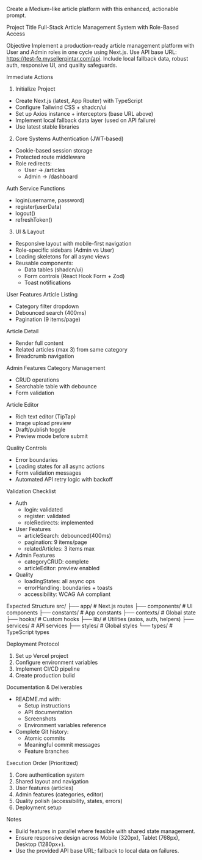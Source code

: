 Create a Medium-like article platform with this enhanced, actionable prompt.

Project Title
Full-Stack Article Management System with Role-Based Access

Objective
Implement a production-ready article management platform with User and Admin roles in one cycle using Next.js. Use API base URL: https://test-fe.mysellerpintar.com/api. Include local fallback data, robust auth, responsive UI, and quality safeguards.

Immediate Actions
1) Initialize Project
- Create Next.js (latest, App Router) with TypeScript
- Configure Tailwind CSS + shadcn/ui
- Set up Axios instance + interceptors (base URL above)
- Implement local fallback data layer (used on API failure)
- Use latest stable libraries

2) Core Systems
Authentication (JWT-based)
- Cookie-based session storage
- Protected route middleware
- Role redirects:
  - User → /articles
  - Admin → /dashboard

Auth Service Functions
- login(username, password)
- register(userData)
- logout()
- refreshToken()

3) UI & Layout
- Responsive layout with mobile-first navigation
- Role-specific sidebars (Admin vs User)
- Loading skeletons for all async views
- Reusable components:
  - Data tables (shadcn/ui)
  - Form controls (React Hook Form + Zod)
  - Toast notifications

User Features
Article Listing
- Category filter dropdown
- Debounced search (400ms)
- Pagination (9 items/page)

Article Detail
- Render full content
- Related articles (max 3) from same category
- Breadcrumb navigation

Admin Features
Category Management
- CRUD operations
- Searchable table with debounce
- Form validation

Article Editor
- Rich text editor (TipTap)
- Image upload preview
- Draft/publish toggle
- Preview mode before submit

Quality Controls
- Error boundaries
- Loading states for all async actions
- Form validation messages
- Automated API retry logic with backoff

Validation Checklist
- Auth
  - login: validated
  - register: validated
  - roleRedirects: implemented
- User Features
  - articleSearch: debounced(400ms)
  - pagination: 9 items/page
  - relatedArticles: 3 items max
- Admin Features
  - categoryCRUD: complete
  - articleEditor: preview enabled
- Quality
  - loadingStates: all async ops
  - errorHandling: boundaries + toasts
  - accessibility: WCAG AA compliant

Expected Structure
src/
├── app/                  # Next.js routes
├── components/           # UI components
├── constants/            # App constants
├── contexts/             # Global state
├── hooks/                # Custom hooks
├── lib/                  # Utilities (axios, auth, helpers)
├── services/             # API services
├── styles/               # Global styles
└── types/                # TypeScript types

Deployment Protocol
1. Set up Vercel project
2. Configure environment variables
3. Implement CI/CD pipeline
4. Create production build

Documentation & Deliverables
- README.md with:
  - Setup instructions
  - API documentation
  - Screenshots
  - Environment variables reference
- Complete Git history:
  - Atomic commits
  - Meaningful commit messages
  - Feature branches

Execution Order (Prioritized)
1. Core authentication system
2. Shared layout and navigation
3. User features (articles)
4. Admin features (categories, editor)
5. Quality polish (accessibility, states, errors)
6. Deployment setup

Notes
- Build features in parallel where feasible with shared state management.
- Ensure responsive design across Mobile (320px), Tablet (768px), Desktop (1280px+).
- Use the provided API base URL; fallback to local data on failures.